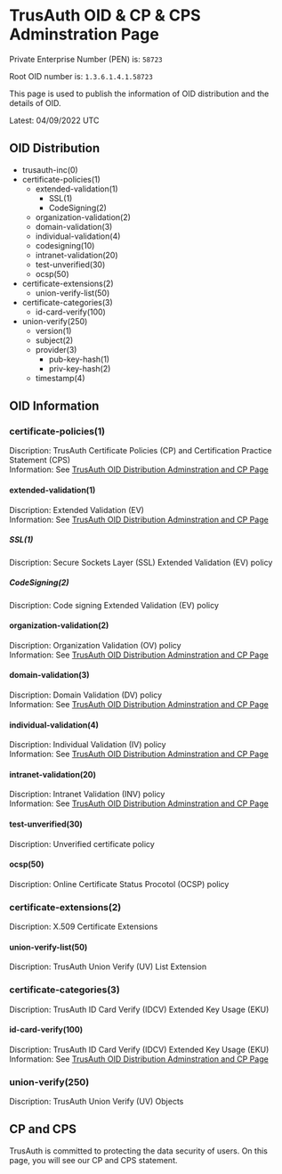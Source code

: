 # TrusAuth OID & CP & CPS Adminstration Page
<!--
IANA REQUEST-99711
IANA MODIFY-11368
-->
Private Enterprise Number (PEN) is: `58723`

Root OID number is: `1.3.6.1.4.1.58723`

This page is used to publish the information of OID distribution and the details of OID.

Latest: 04/09/2022 UTC

## OID Distribution

- trusauth-inc(0)
- certificate-policies(1)
  - extended-validation(1)
    - SSL(1)
    - CodeSigning(2)
  - organization-validation(2)
  - domain-validation(3)
  - individual-validation(4)
  - codesigning(10)
  - intranet-validation(20)
  - test-unverified(30)
  - ocsp(50)
- certificate-extensions(2)
  - union-verify-list(50)
- certificate-categories(3)
  - id-card-verify(100)
- union-verify(250)
  - version(1)
  - subject(2)
  - provider(3)
    - pub-key-hash(1)
    - priv-key-hash(2)
  - timestamp(4)

## OID Information
### certificate-policies(1)
Discription: TrusAuth Certificate Policies (CP) and Certification Practice Statement (CPS)<br>
Information: See [TrusAuth OID Distribution Adminstration and CP Page](http://www.trusauth.com/repository/)

#### extended-validation(1)
Discription: Extended Validation (EV) <br>
Information: See [TrusAuth OID Distribution Adminstration and CP Page](http://www.trusauth.com/repository/)

##### SSL(1)
Discription: Secure Sockets Layer (SSL) Extended Validation (EV) policy<br>

##### CodeSigning(2)
Discription: Code signing Extended Validation (EV) policy<br>

#### organization-validation(2)
Discription: Organization Validation (OV) policy<br>
Information: See [TrusAuth OID Distribution Adminstration and CP Page](http://www.trusauth.com/repository/)

#### domain-validation(3)
Discription: Domain Validation (DV) policy<br>
Information: See [TrusAuth OID Distribution Adminstration and CP Page](http://www.trusauth.com/repository/)

#### individual-validation(4)
Discription: Individual Validation (IV) policy<br>
Information: See [TrusAuth OID Distribution Adminstration and CP Page](http://www.trusauth.com/repository/)

#### intranet-validation(20)
Discription: Intranet Validation (INV) policy<br>
Information: See [TrusAuth OID Distribution Adminstration and CP Page](http://www.trusauth.com/repository/)

#### test-unverified(30)
Discription: Unverified certificate policy<br>

#### ocsp(50)
Discription: Online Certificate Status Procotol (OCSP) policy<br>

### certificate-extensions(2)
Discription: X.509 Certificate Extensions

#### union-verify-list(50)
Discription: TrusAuth Union Verify (UV) List Extension

### certificate-categories(3)
Discription: TrusAuth ID Card Verify (IDCV) Extended Key Usage (EKU)

#### id-card-verify(100)
Discription: TrusAuth ID Card Verify (IDCV) Extended Key Usage (EKU)
Information: See [TrusAuth OID Distribution Adminstration and CP Page](http://www.trusauth.com/repository/)

### union-verify(250)
Discription: TrusAuth Union Verify (UV) Objects

## CP and CPS
TrusAuth is committed to protecting the data security of users. On this page, you will see our CP and CPS statement.
